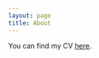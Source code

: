 ```yaml
---
layout: page
title: About
---
```


You can find my CV [here](https://github.com/shenyaojin/CV/blob/main/resume.pdf).